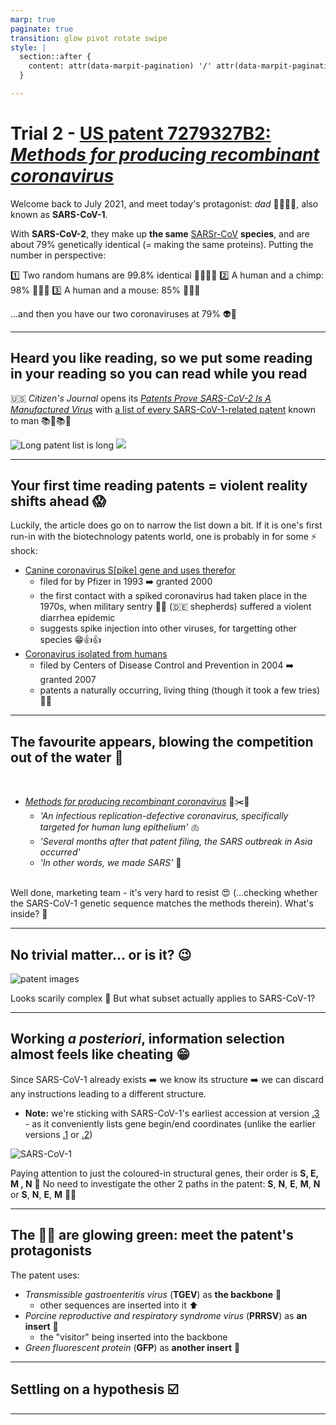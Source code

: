 ```yaml
---
marp: true
paginate: true
transition: glow pivot rotate swipe
style: |
  section::after {
    content: attr(data-marpit-pagination) '/' attr(data-marpit-pagination-total);
  }

---
```


# <!-- fit --> Trial 2 - [US patent 7279327B2: _Methods for producing recombinant coronavirus_](https://patents.google.com/patent/US7279327B2/en)

Welcome back to July 2021, and meet today's protagonist: _dad_ 👨🏽👍🏽, also known as **SARS-CoV-1**.

With **SARS-CoV-2**, they make up **the same** [SARSr-CoV](https://en.wikipedia.org/wiki/SARS-related_coronavirus) **species**, and are about 79% genetically identical (= making the same proteins). Putting the number in perspective:

:one: Two random humans are 99.8% identical 👨🏽👨🏿
:two: A human and a chimp: 98% 👨🏽🐵
:three: A human and a mouse: 85% 👨🏽:mouse:

...and then you have our two coronaviruses at 79% :alien:👾

---

## <!-- fit -->Heard you like reading, so we put some reading in your reading so you can read while you read

:us: _Citizen's Journal_ opens its [_Patents Prove SARS-CoV-2 Is A Manufactured Virus_](https://www.citizensjournal.us/patents-prove-sars-cov-2-is-a-manufactured-virus/) with [a list of every SARS-CoV-1-related patent](https://www.m-cam.com/wp-content/uploads/2020/04/20200403_SARS_CoV_Patent_Corpus_Lit_Review.pdf) known to man :books::closed_book::books::skull:

![Long patent list is long](https://user-images.githubusercontent.com/13955209/180362167-acb11ccb-84f2-41c2-b8aa-057299192b51.gif) ![](https://user-images.githubusercontent.com/13955209/180490661-0a8d2e02-5150-4aeb-9888-b3cb037a1185.png)

---

## Your first time reading patents = violent reality shifts ahead :scream:

Luckily, the article does go on to narrow the list down a bit. If it is one's first run-in with the biotechnology patents world, one is probably in for some :zap: shock:

- [Canine coronavirus S[pike] gene and uses therefor](https://patents.google.com/patent/US6057436A/en)
    - filed for by Pfizer in 1993 :arrow_right: granted 2000
    - the first contact with a spiked coronavirus had taken place in the 1970s, when military sentry :dog::dog: (:de: shepherds) suffered a violent diarrhea epidemic
    - suggests spike injection into other viruses, for targetting other species :grin::+1::+1:
- [Coronavirus isolated from humans](https://patents.google.com/patent/US7220852B1/en)
    - filed by Centers of Disease Control and Prevention in 2004 :arrow_right: granted 2007
    - patents a naturally occurring, living thing (though it took a few tries) :woman_shrugging:

---

## <!-- fit --> The favourite appears, blowing the competition out of the water :dancer: 
<br>

* [_Methods for producing recombinant coronavirus_](https://patents.google.com/patent/US7279327B2/en) :dna::scissors::dna:
	* _'An infectious replication-defective coronavirus, specifically targeted for human lung epithelium'_ :lungs:
	*  _'Several months after that patent filing, the SARS outbreak in Asia occurred'_ 
	* _'In other words, we made SARS'_ :thinking:


<br>Well done, marketing team - it's very hard to resist :heart_eyes: (...checking whether the SARS-CoV-1 genetic sequence matches the methods therein). What's inside? :eyes:

---

## No trivial matter... or is it? :wink:

 ![patent images](https://user-images.githubusercontent.com/13955209/180583567-7ecf5f5d-d9be-4e0f-b4dc-e16ec47da549.gif)

Looks scarily complex :speak_no_evil: But what subset actually applies to SARS-CoV-1?

---

## <!-- fit -->Working _a posteriori_, information selection almost feels like cheating :grin:

Since SARS-CoV-1 already exists :arrow_right: we know its structure :arrow_right: we can discard any instructions leading to a different structure.

- **Note:** we're sticking with SARS-CoV-1's earliest accession at version [.3](https://www.ncbi.nlm.nih.gov/nuccore/NC_004718.3) - as it conveniently lists gene begin/end coordinates (unlike the earlier versions [.1](https://www.ncbi.nlm.nih.gov/nuccore/NC_004718.1) or [.2](https://www.ncbi.nlm.nih.gov/nuccore/NC_004718.2))

![SARS-CoV-1](https://user-images.githubusercontent.com/13955209/180600804-17b8bdd2-700c-49d9-bd9b-6ceedf1c4696.png)

Paying attention to just the coloured-in structural genes, their order is **S, E, M , N** :pencil:
No need to investigate the other 2 paths in the patent: **S**, **N**, **E**, **M**, **N** or **S**, **N**, **E**, **M** :woman_shrugging:

---

## The :pig::pig: are glowing green: meet the patent's protagonists

 The patent uses:
- _Transmissible gastroenteritis virus_ (**TGEV**) as **the backbone** :bone:
  - other sequences are inserted into it :arrow_up:
- _Porcine reproductive and respiratory syndrome virus_ (**PRRSV**) as **an insert** :key:
  - the "visitor" being inserted into the backbone
- _Green fluorescent protein_ (**GFP**) as **another insert** :key:

---

## Settling on a hypothesis :ballot_box_with_check:



---

